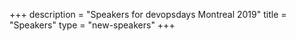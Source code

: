 +++
description = "Speakers for devopsdays Montreal 2019"
title = "Speakers"
type = "new-speakers"
+++